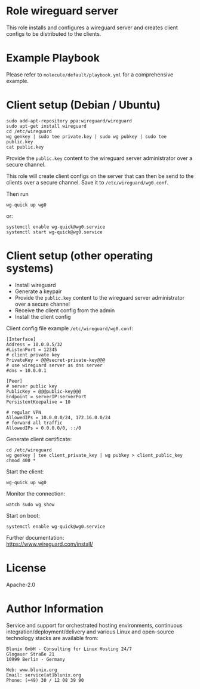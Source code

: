 # Role wireguard server

This role installs and configures a wireguard server and creates client configs to be distributed to the clients.

# Example Playbook

Please refer to `molecule/default/playbook.yml` for a comprehensive example.

# Client setup (Debian / Ubuntu)

```
sudo add-apt-repository ppa:wireguard/wireguard
sudo apt-get install wireguard
cd /etc/wireguard
wg genkey | sudo tee private.key | sudo wg pubkey | sudo tee public.key
cat public.key
```

Provide the `public.key` content to the wireguard server administrator over a secure channel.

This role will create client configs on the server that can then be send to the clients over a secure channel. Save it to `/etc/wireguard/wg0.conf`.

Then run
```
wg-quick up wg0
```
or:
```
systemctl enable wg-quick@wg0.service
systemctl start wg-quick@wg0.service
```


# Client setup (other operating systems)

- Install wireguard
- Generate a keypair
- Provide the `public.key` content to the wireguard server administrator over a secure channel
- Receive the client config from the admin
- Install the client config

Client config file example `/etc/wireguard/wg0.conf`:
```
[Interface]
Address = 10.0.0.5/32
#ListenPort = 12345
# client private key
PrivateKey = @@@secret-private-key@@@
# use wireguard server as dns server
#dns = 10.0.0.1

[Peer]
# server public key
PublicKey = @@@public-key@@@
Endpoint = serverIP:serverPort
PersistentKeepalive = 10

# regular VPN
AllowedIPs = 10.0.0.0/24, 172.16.0.0/24
# forward all traffic
AllowedIPs = 0.0.0.0/0, ::/0
```

Generate client certificate:
```
cd /etc/wireguard
wg genkey | tee client_private_key | wg pubkey > client_public_key
chmod 400 *
```

Start the client:
```
wg-quick up wg0
```

Monitor the connection:
```
watch sudo wg show
```

Start on boot:
```
systemctl enable wg-quick@wg0.service
```

Further documentation:  
https://www.wireguard.com/install/


# License

Apache-2.0

# Author Information

Service and support for orchestrated hosting environments,
continuous integration/deployment/delivery and various Linux
and open-source technology stacks are available from:

```
Blunix GmbH - Consulting for Linux Hosting 24/7
Glogauer Straße 21
10999 Berlin - Germany

Web: www.blunix.org
Email: service[at]blunix.org
Phone: (+49) 30 / 12 08 39 90
```
